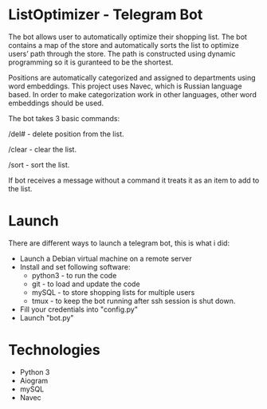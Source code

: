 # ListOptimizer - Telegram Bot
The bot allows user to automatically optimize their shopping list. 
The bot contains a map of the store and automatically sorts the list to optimize users’ path through the store. The path is constructed using dynamic programming so it is guranteed to be the shortest.

Positions are automatically categorized and assigned to departments using word embeddings. This project uses Navec, which is Russian language based. In order to make categorization work in other languages, other word embeddings should be used.

The bot takes 3 basic commands:

/del# - delete position from the list.

/clear - clear the list.

/sort - sort the list.

If bot receives a message without a command it treats it as an item to add to the list.

# Launch

There are different ways to launch a telegram bot, this is what i did:

- Launch a Debian virtual machine on a remote server
- Install and set following software:
  - python3 - to run the code
  - git - to load and update the code
  - mySQL - to store shopping lists for multiple users
  - tmux - to keep the bot running after ssh session is shut down.
- Fill your credentials into "config.py"
- Launch "bot.py"

  
# Technologies
- Python 3
- Aiogram
- mySQL
- Navec


